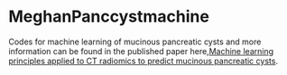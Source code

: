 # MeghanPanccystmachine
Codes for machine learning of mucinous pancreatic cysts and more information can be found in the published paper here,[Machine learning principles applied to CT radiomics to predict mucinous pancreatic cysts](https://link.springer.com/article/10.1007%2Fs00261-021-03289-0).
